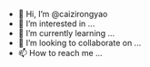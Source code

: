 - 👋 Hi, I’m @caizirongyao
- 👀 I’m interested in ...
- 🌱 I’m currently learning ...
- 💞️ I’m looking to collaborate on ...
- 📫 How to reach me ...

<!---
caizirongyao/caizirongyao is a ✨ special ✨ repository because its `README.md` (this file) appears on your GitHub profile.
You can click the Preview link to take a look at your changes.
--->
